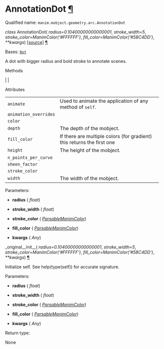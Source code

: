 # AnnotationDot [¶](https://docs.manim.community/en/stable/reference/manim.mobject.geometry.arc.AnnotationDot.html\#annotationdot "Link to this heading")

Qualified name: `manim.mobject.geometry.arc.AnnotationDot`

_class_ AnnotationDot( _radius=0.10400000000000001_, _stroke\_width=5_, _stroke\_color=ManimColor('#FFFFFF')_, _fill\_color=ManimColor('#58C4DD')_, _\*\*kwargs_) [\[source\]](https://docs.manim.community/en/stable/_modules/manim/mobject/geometry/arc.html#AnnotationDot) [¶](https://docs.manim.community/en/stable/reference/manim.mobject.geometry.arc.AnnotationDot.html#manim.mobject.geometry.arc.AnnotationDot "Link to this definition")

Bases: [`Dot`](https://docs.manim.community/en/stable/reference/manim.mobject.geometry.arc.Dot.html#manim.mobject.geometry.arc.Dot "manim.mobject.geometry.arc.Dot")

A dot with bigger radius and bold stroke to annotate scenes.

Methods

|
|

Attributes

|     |     |
| --- | --- |
| `animate` | Used to animate the application of any method of `self`. |
| `animation_overrides` |  |
| `color` |  |
| `depth` | The depth of the mobject. |
| `fill_color` | If there are multiple colors (for gradient) this returns the first one |
| `height` | The height of the mobject. |
| `n_points_per_curve` |  |
| `sheen_factor` |  |
| `stroke_color` |  |
| `width` | The width of the mobject. |

Parameters:

- **radius** ( _float_)

- **stroke\_width** ( _float_)

- **stroke\_color** ( [_ParsableManimColor_](https://docs.manim.community/en/stable/reference/manim.utils.color.core.html#manim.utils.color.core.ParsableManimColor "manim.utils.color.core.ParsableManimColor"))

- **fill\_color** ( [_ParsableManimColor_](https://docs.manim.community/en/stable/reference/manim.utils.color.core.html#manim.utils.color.core.ParsableManimColor "manim.utils.color.core.ParsableManimColor"))

- **kwargs** ( _Any_)


\_original\_\_init\_\_( _radius=0.10400000000000001_, _stroke\_width=5_, _stroke\_color=ManimColor('#FFFFFF')_, _fill\_color=ManimColor('#58C4DD')_, _\*\*kwargs_) [¶](https://docs.manim.community/en/stable/reference/manim.mobject.geometry.arc.AnnotationDot.html#manim.mobject.geometry.arc.AnnotationDot._original__init__ "Link to this definition")

Initialize self. See help(type(self)) for accurate signature.

Parameters:

- **radius** ( _float_)

- **stroke\_width** ( _float_)

- **stroke\_color** ( [_ParsableManimColor_](https://docs.manim.community/en/stable/reference/manim.utils.color.core.html#manim.utils.color.core.ParsableManimColor "manim.utils.color.core.ParsableManimColor"))

- **fill\_color** ( [_ParsableManimColor_](https://docs.manim.community/en/stable/reference/manim.utils.color.core.html#manim.utils.color.core.ParsableManimColor "manim.utils.color.core.ParsableManimColor"))

- **kwargs** ( _Any_)


Return type:

None